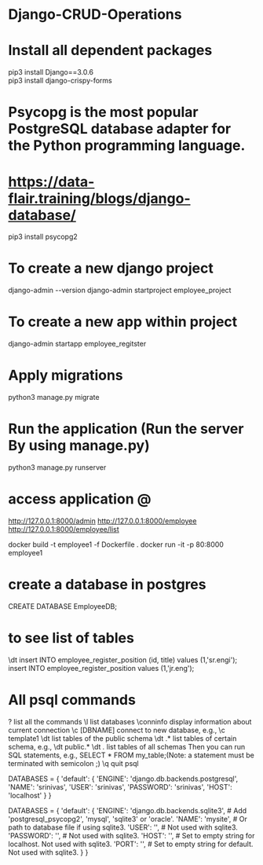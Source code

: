 # Django-CRUD-Operations

# Install all dependent packages
pip3 install Django==3.0.6             
pip3 install django-crispy-forms
# Psycopg is the most popular PostgreSQL database adapter for the Python programming language.
# https://data-flair.training/blogs/django-database/
pip3 install psycopg2

# To create a new django project
django-admin  --version
django-admin startproject employee_project

# To create a new app within project
django-admin startapp employee_regitster

# Apply migrations
python3 manage.py migrate

# Run the application (Run the server By using manage.py)
python3 manage.py  runserver

# access application @
http://127.0.0.1:8000/admin
http://127.0.0.1:8000/employee
http://127.0.0.1:8000/employee/list


docker build -t employee1 -f Dockerfile .
docker run -it -p 80:8000 employee1


# create a database in postgres
CREATE DATABASE EmployeeDB;
# to see list of tables
\dt
insert INTO employee_register_position (id, title) values (1,'sr.engi');
insert INTO employee_register_position values (1,'jr.eng');

# All psql commands
\? list all the commands
\l list databases
\conninfo display information about current connection
\c [DBNAME] connect to new database, e.g., \c template1
\dt list tables of the public schema
\dt <schema-name>.* list tables of certain schema, e.g., \dt public.*
\dt *.* list tables of all schemas
Then you can run SQL statements, e.g., SELECT * FROM my_table;(Note: a statement must be terminated with semicolon ;)
\q quit psql


DATABASES = {
    'default': {
        'ENGINE': 'django.db.backends.postgresql',
        'NAME': 'srinivas',
        'USER': 'srinivas',
        'PASSWORD': 'srinivas',
        'HOST': 'localhost'
    }
}

DATABASES = {
    'default': {
        'ENGINE': 'django.db.backends.sqlite3', # Add 'postgresql_psycopg2', 'mysql', 'sqlite3' or 'oracle'.
        'NAME': 'mysite',                      # Or path to database file if using sqlite3.
        'USER': '',                      # Not used with sqlite3.
        'PASSWORD': '',                  # Not used with sqlite3.
        'HOST': '',                      # Set to empty string for localhost. Not used with sqlite3.
        'PORT': '',                      # Set to empty string for default. Not used with sqlite3.
    }
}